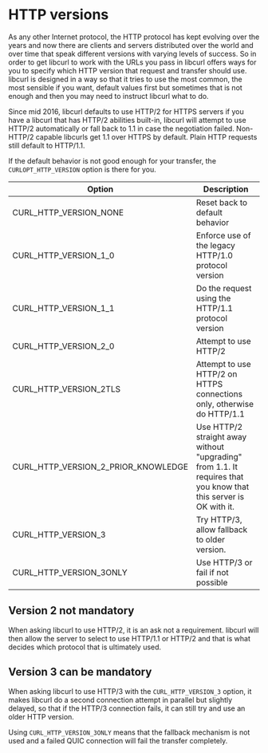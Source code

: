 # HTTP versions

As any other Internet protocol, the HTTP protocol has kept evolving over the
years and now there are clients and servers distributed over the world and
over time that speak different versions with varying levels of success. So in
order to get libcurl to work with the URLs you pass in libcurl offers ways for
you to specify which HTTP version that request and transfer should
use. libcurl is designed in a way so that it tries to use the most common, the
most sensible if you want, default values first but sometimes that is not
enough and then you may need to instruct libcurl what to do.

Since mid 2016, libcurl defaults to use HTTP/2 for HTTPS servers if you have a
libcurl that has HTTP/2 abilities built-in, libcurl will attempt to use HTTP/2
automatically or fall back to 1.1 in case the negotiation failed. Non-HTTP/2
capable libcurls get 1.1 over HTTPS by default. Plain HTTP requests still
default to HTTP/1.1.

If the default behavior is not good enough for your transfer, the
`CURLOPT_HTTP_VERSION` option is there for you.

| Option                              | Description |
|-------------------------------------|-------------|
| CURL_HTTP_VERSION_NONE              | Reset back to default behavior
| CURL_HTTP_VERSION_1_0               | Enforce use of the legacy HTTP/1.0 protocol version
| CURL_HTTP_VERSION_1_1               | Do the request using the HTTP/1.1 protocol version
| CURL_HTTP_VERSION_2_0               | Attempt to use HTTP/2
| CURL_HTTP_VERSION_2TLS              | Attempt to use HTTP/2 on HTTPS connections only, otherwise do HTTP/1.1
| CURL_HTTP_VERSION_2_PRIOR_KNOWLEDGE | Use HTTP/2 straight away without "upgrading" from 1.1. It requires that you know that this server is OK with it.
| CURL_HTTP_VERSION_3 | Try HTTP/3, allow fallback to older version.
| CURL_HTTP_VERSION_3ONLY | Use HTTP/3 or fail if not possible

## Version 2 not mandatory

When asking libcurl to use HTTP/2, it is an ask not a requirement. libcurl
will then allow the server to select to use HTTP/1.1 or HTTP/2 and that is
what decides which protocol that is ultimately used.

## Version 3 can be mandatory

When asking libcurl to use HTTP/3 with the `CURL_HTTP_VERSION_3` option, it
makes libcurl do a second connection attempt in parallel but slightly delayed,
so that if the HTTP/3 connection fails, it can still try and use an older HTTP
version.

Using `CURL_HTTP_VERSION_3ONLY` means that the fallback mechanism is not used
and a failed QUIC connection will fail the transfer completely.
